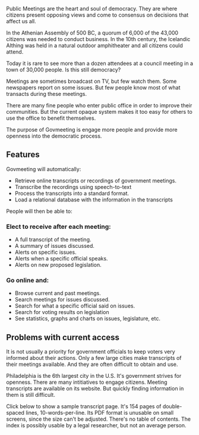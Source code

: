 <!-- START OF README SECTION -->

<!-- Note the controller for this page is app/about-project/overview/overview.ts -->

Public Meetings are the heart and soul of democracy. They are where citizens present opposing views and come to consensus on decisions that affect us all. 

In the Athenian Assembly of 500 BC, a quorum of 6,000 of the 43,000 citizens was needed to conduct business. In the 10th century, the Icelandic Althing was held in a natural outdoor amphitheater and all citizens could attend.

Today it is rare to see more than a dozen attendees at a council meeting in a town of 30,000 people. Is this still democracy? 

Meetings are sometimes broadcast on TV, but few watch them. Some newspapers report on some issues. But few people know most of what transacts during these meetings.

There are many fine people who enter public office in order to improve their communities. But the current opaque system makes it too easy for others to use the office to benefit themselves. 

The purpose of Govmeeting is engage more people and provide more openness into the democratic process.

## Features

Govmeeting will automatically:

* Retrieve online transcripts or recordings of government meetings.
* Transcribe the recordings using speech-to-text
* Process the transcripts into a standard format. 
* Load a relational database with the information in the transcripts

People will then be able to:

### Elect to receive after each meeting:

* A full transcript of the meeting.
* A summary of issues discussed.
* Alerts on specific issues.
* Alerts when a specific official speaks.
* Alerts on new proposed legislation.

### Go online and:

* Browse current and past meetings.
* Search meetings for issues discussed.
* Search for what a specific official said on issues.
* Search for voting results on legislation
* See statistics, graphs and charts on issues, legislature, etc.

<!-- END OF README SECTION -->

<a name="continued"></a>

## Problems with current access

It is not usually a priority for government officials to keep voters very informed about their actions. Only a few large cities make transcripts of their meetings available.
And they are often difficult to obtain and use.

Philadelphia is the 6th largest city in the U.S. It's government strives for openness. There are many intitiatives to engage citizens.
Meeting transcripts are available on its website. But quickly finding information in them is still difficult.

Click below to show a sample transcript page.
It's 154 pages of double-spaced lines, 10-words-per-line. Its PDF format is unusable on small screens, since the size can't be adjusted.
There's no table of contents. The index is possibly usable by a legal researcher, but not an average person. 
